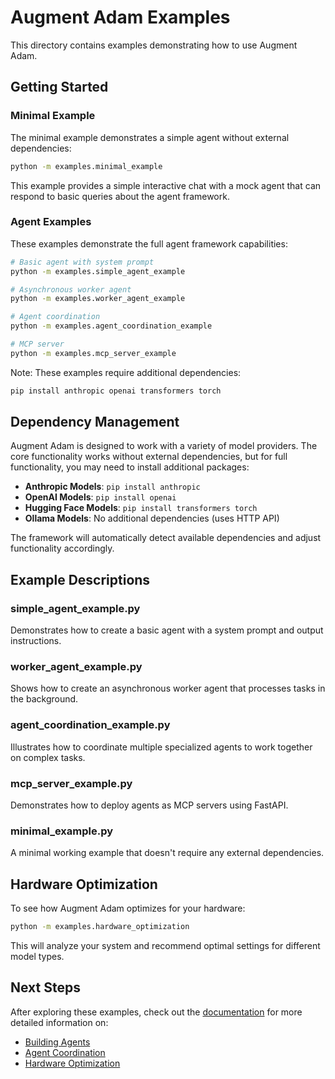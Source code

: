 # Augment Adam Examples

This directory contains examples demonstrating how to use Augment Adam.

## Getting Started

### Minimal Example

The minimal example demonstrates a simple agent without external dependencies:

```bash
python -m examples.minimal_example
```

This example provides a simple interactive chat with a mock agent that can respond to basic queries about the agent framework.

### Agent Examples

These examples demonstrate the full agent framework capabilities:

```bash
# Basic agent with system prompt
python -m examples.simple_agent_example

# Asynchronous worker agent
python -m examples.worker_agent_example

# Agent coordination
python -m examples.agent_coordination_example

# MCP server
python -m examples.mcp_server_example
```

Note: These examples require additional dependencies:

```bash
pip install anthropic openai transformers torch
```

## Dependency Management

Augment Adam is designed to work with a variety of model providers. The core functionality works without external dependencies, but for full functionality, you may need to install additional packages:

- **Anthropic Models**: `pip install anthropic`
- **OpenAI Models**: `pip install openai`
- **Hugging Face Models**: `pip install transformers torch`
- **Ollama Models**: No additional dependencies (uses HTTP API)

The framework will automatically detect available dependencies and adjust functionality accordingly.

## Example Descriptions

### simple_agent_example.py

Demonstrates how to create a basic agent with a system prompt and output instructions.

### worker_agent_example.py

Shows how to create an asynchronous worker agent that processes tasks in the background.

### agent_coordination_example.py

Illustrates how to coordinate multiple specialized agents to work together on complex tasks.

### mcp_server_example.py

Demonstrates how to deploy agents as MCP servers using FastAPI.

### minimal_example.py

A minimal working example that doesn't require any external dependencies.

## Hardware Optimization

To see how Augment Adam optimizes for your hardware:

```bash
python -m examples.hardware_optimization
```

This will analyze your system and recommend optimal settings for different model types.

## Next Steps

After exploring these examples, check out the [documentation](../docs/) for more detailed information on:

- [Building Agents](../docs/guides/building_agents.md)
- [Agent Coordination](../docs/guides/agent_coordination.md)
- [Hardware Optimization](../docs/guides/hardware_optimization.md)
